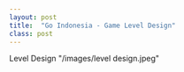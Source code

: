 ```yaml
---
layout: post
title:  "Go Indonesia - Game Level Design"
class: post
---
```


Level Design
"/images/level design.jpeg"
